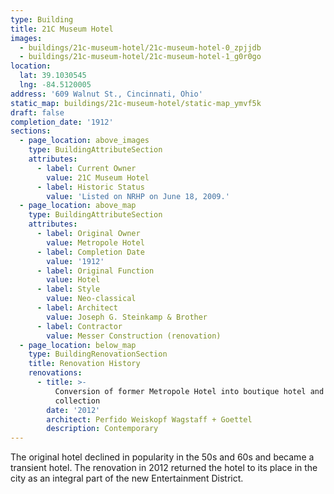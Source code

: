 ```yaml
---
type: Building
title: 21C Museum Hotel
images:
  - buildings/21c-museum-hotel/21c-museum-hotel-0_zpjjdb
  - buildings/21c-museum-hotel/21c-museum-hotel-1_g0r0go
location:
  lat: 39.1030545
  lng: -84.5120005
address: '609 Walnut St., Cincinnati, Ohio'
static_map: buildings/21c-museum-hotel/static-map_ymvf5k
draft: false
completion_date: '1912'
sections:
  - page_location: above_images
    type: BuildingAttributeSection
    attributes:
      - label: Current Owner
        value: 21C Museum Hotel
      - label: Historic Status
        value: 'Listed on NRHP on June 18, 2009.'
  - page_location: above_map
    type: BuildingAttributeSection
    attributes:
      - label: Original Owner
        value: Metropole Hotel
      - label: Completion Date
        value: '1912'
      - label: Original Function
        value: Hotel
      - label: Style
        value: Neo-classical
      - label: Architect
        value: Joseph G. Steinkamp & Brother
      - label: Contractor
        value: Messer Construction (renovation)
  - page_location: below_map
    type: BuildingRenovationSection
    title: Renovation History
    renovations:
      - title: >-
          Conversion of former Metropole Hotel into boutique hotel and art
          collection
        date: '2012'
        architect: Perfido Weiskopf Wagstaff + Goettel
        description: Contemporary
---
```


The original hotel declined in popularity in the 50s and 60s and became a transient hotel. The renovation in 2012 returned the hotel to its place in the city as an integral part of the new Entertainment District.
